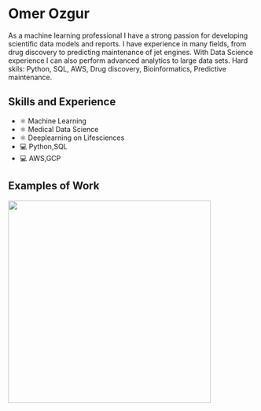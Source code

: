 # Omer Ozgur
As a machine learning professional I have a strong passion for developing scientific data models and reports. I have experience in many fields, from drug discovery to predicting maintenance of jet engines. With Data Science experience I can also perform advanced analytics to large data sets. Hard skils: Python, SQL, AWS, Drug discovery, Bioinformatics, Predictive maintenance.

## Skills and Experience
* ⚛ Machine Learning
* ⚛ Medical Data Science
* ⚛ Deeplearning on Lifesciences
* 💻 Python,SQL
* 💻 AWS,GCP

## Examples of Work
<img src="https://github.com/OmerOzgur271/FluAI-Prototype/blob/main/images/FluAI3.jpg" width="412" height="412" >
